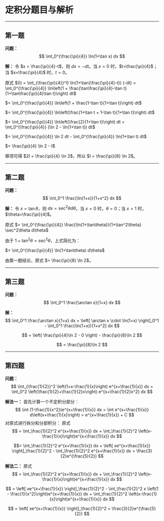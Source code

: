# 定积分题目与解析

---

## **第一题**

**问题：**
$$
\int_0^{\frac{\pi}{4}} \ln(1+\tan x) dx
$$

**解：**
令 $x = \frac{\pi}{4}-t$，则 $dx = -dt$。当 $x=0$ 时，$t=\frac{\pi}{4}$；当 $x=\frac{\pi}{4}$ 时，$t=0$。

原式 $(I) = \int_{\frac{\pi}{4}}^0 \ln(1+\tan(\frac{\pi}{4}-t)) (-dt) = \int_0^{\frac{\pi}{4}} \ln\left(1 + \frac{\tan\frac{\pi}{4}-\tan t}{1+\tan\frac{\pi}{4}\tan t}\right) dt$

$= \int_0^{\frac{\pi}{4}} \ln\left(1 + \frac{1-\tan t}{1+\tan t}\right) dt$

$= \int_0^{\frac{\pi}{4}} \ln\left(\frac{1+\tan t + 1-\tan t}{1+\tan t}\right) dt$

$= \int_0^{\frac{\pi}{4}} \ln\left(\frac{2}{1+\tan t}\right) dt = \int_0^{\frac{\pi}{4}} (\ln 2 - \ln(1+\tan t)) dt$

$= \int_0^{\frac{\pi}{4}} \ln 2 dt - \int_0^{\frac{\pi}{4}} \ln(1+\tan t) dt$

$= \frac{\pi}{4} \ln 2 - I$

移项可得 $2I = \frac{\pi}{4} \ln 2$，所以 $I = \frac{\pi}{8} \ln 2$。

---

## **第二题**

**问题：**
$$
\int_0^1 \frac{\ln(1+x)}{1+x^2} dx
$$

**解：**
令 $x = \tan\theta$，则 $dx = \sec^2\theta d\theta$。当 $x=0$ 时，$\theta=0$；当 $x=1$ 时，$\theta=\frac{\pi}{4}$。

原式 $= \int_0^{\frac{\pi}{4}} \frac{\ln(1+\tan\theta)}{1+\tan^2\theta} \sec^2\theta d\theta$

由于 $1+\tan^2\theta = \sec^2\theta$，上式简化为：

$= \int_0^{\frac{\pi}{4}} \ln(1+\tan\theta) d\theta$

由第一题结论，原式 $= \frac{\pi}{8} \ln 2$。

---

## **第三题**

**问题：**
$$
\int_0^1 \frac{\arctan x}{1+x} dx
$$

**解：**
$$
\int_0^1 \frac{\arctan x}{1+x} dx = \left[ \arctan x \cdot \ln(1+x) \right]_0^1 - \int_0^1 \frac{\ln(1+x)}{1+x^2} dx
$$

$$
= \left( \frac{\pi}{4}\ln 2 - 0 \right) - \frac{\pi}{8}\ln 2
$$

$$
= \frac{\pi}{8}\ln 2
$$

---

## **第四题**

**问题：**
$$
\int_{\frac{1}{2}}^2 \left(1+x-\frac{1}{x}\right) e^{x+\frac{1}{x}} dx = \int_0^2 \left(\frac{1}{2}+\frac{1}{2}x\right) e^{x+\frac{1}{2}x^2} dx
$$

**解法一：**
首先计算一个不定积分部分：
$$
\int (1-\frac{1}{x^2})e^{x+\frac{1}{x}} dx = \int e^{x+\frac{1}{x}} d\left(x+\frac{1}{x}\right) = e^{x+\frac{1}{x}} + C
$$
对原式进行拆分和分部积分：
原式
$$
= \int_\frac{1}{2}^2 e^{x+\frac{1}{x}} dx + \int_\frac{1}{2}^2 \left(x-\frac{1}{x}\right)e^{x+\frac{1}{x}} dx
$$

$$= \int_\frac{1}{2}^2 e^{x+\frac{1}{x}} dx + \left[ xe^{x+\frac{1}{x}} \right]_\frac{1}{2}^2 - \int_\frac{1}{2}^2 e^{x+\frac{1}{x}} dx = \frac{3}{2}e^{\frac{5}{2}}
$$

**解法二：**
原式
$$
= \int_\frac{1}{2}^2 e^{x+\frac{1}{x}} dx + \int_\frac{1}{2}^2 \left(x-\frac{1}{x}\right)e^{x+\frac{1}{x}} dx
$$

$$
= \left[ xe^{x+\frac{1}{x}} \right]_\frac{1}{2}^2 - \int_\frac{1}{2}^2 x \left(1 - \frac{1}{x^2}\right)e^{x+\frac{1}{x}} dx + \int_\frac{1}{2}^2 \left(x-\frac{1}{x}\right)e^{x+\frac{1}{x}} dx
$$

$$
= \left[ xe^{x+\frac{1}{x}} \right]_\frac{1}{2}^2 = \frac{3}{2}e^{\frac{5}{2}}
$$
